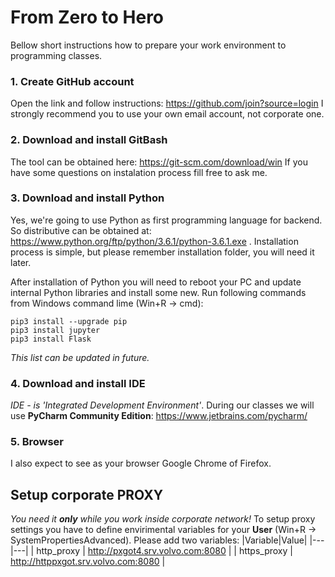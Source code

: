 # From Zero to Hero
Bellow short instructions how to prepare your work environment to programming classes.

### 1. Create GitHub account
Open the link and follow instructions: https://github.com/join?source=login
I strongly recommend you to use your own email account, not corporate one.

### 2. Download and install GitBash
The tool can be obtained here: https://git-scm.com/download/win
If you have some questions on instalation process fill free to ask me.

### 3. Download and install Python
Yes, we're going to use Python as first programming language for backend. So distributive can be obtained at: https://www.python.org/ftp/python/3.6.1/python-3.6.1.exe . Installation process is simple, but please remember installation folder, you will need it later.

After installation of Python you will need to reboot your PC and update internal Python libraries and install some new. Run following commands from Windows command lime (Win+R -> cmd):
```
pip3 install --upgrade pip
pip3 install jupyter
pip3 install Flask
```
*This list can be updated in future.*

### 4. Download and install IDE
*IDE - is 'Integrated Development Environment'*.
During our classes we will use **PyCharm Community Edition**: https://www.jetbrains.com/pycharm/

### 5. Browser
I also expect to see as your browser Google Chrome of Firefox.

## Setup corporate PROXY
*You need it **only** while you work inside corporate network!*
To setup proxy settings you have to define envirimental variables for your **User** (Win+R -> SystemPropertiesAdvanced). Please add two variables:
|Variable|Value|
|---|---|
| http_proxy | http://pxgot4.srv.volvo.com:8080 |
| https_proxy | http://httppxgot.srv.volvo.com:8080 |
